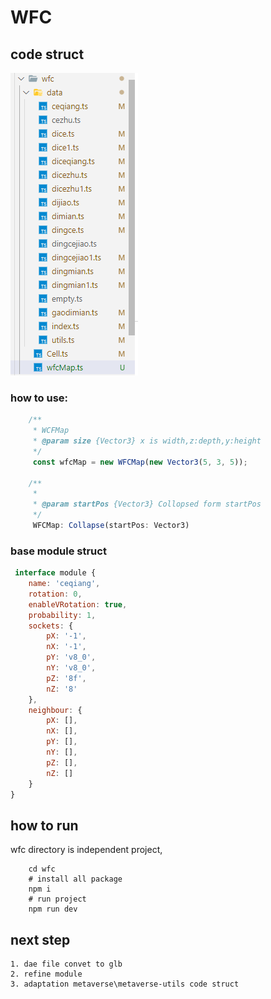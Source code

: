 # WFC

## code struct

![1642411710402.png](./doc/codestruct.png)

### how to use:
```js
    /**
     * WCFMap
     * @param size {Vector3} x is width,z:depth,y:height
     */
     const wfcMap = new WFCMap(new Vector3(5, 3, 5));
    
    /**
     *  
     * @param startPos {Vector3} Collopsed form startPos
     */
     WFCMap: Collapse(startPos: Vector3)
```

### base module struct
```js
 interface module {
    name: 'ceqiang', 
    rotation: 0,
    enableVRotation: true,
    probability: 1,
    sockets: {
        pX: '-1',
        nX: '-1',
        pY: 'v8_0',
        nY: 'v8_0',
        pZ: '8f',
        nZ: '8'
    },
    neighbour: {
        pX: [],
        nX: [],
        pY: [],
        nY: [],
        pZ: [],
        nZ: []
    }
}

```

## how to run
wfc directory is independent project,
```shell
    cd wfc
    # install all package
    npm i   
    # run project
    npm run dev
```

## next step 
    1. dae file convet to glb
    2. refine module 
    3. adaptation metaverse\metaverse-utils code struct